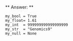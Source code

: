 ** Answer: **

```
my_bool = True
my_float= 1.61
my_int  = 999999999999999999
my_str  = "Genomics9"
my_null = None
```
